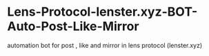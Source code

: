 # Lens-Protocol-lenster.xyz-BOT-Auto-Post-Like-Mirror
automation bot for post , like and mirror in lens protocol (lenster.xyz)
